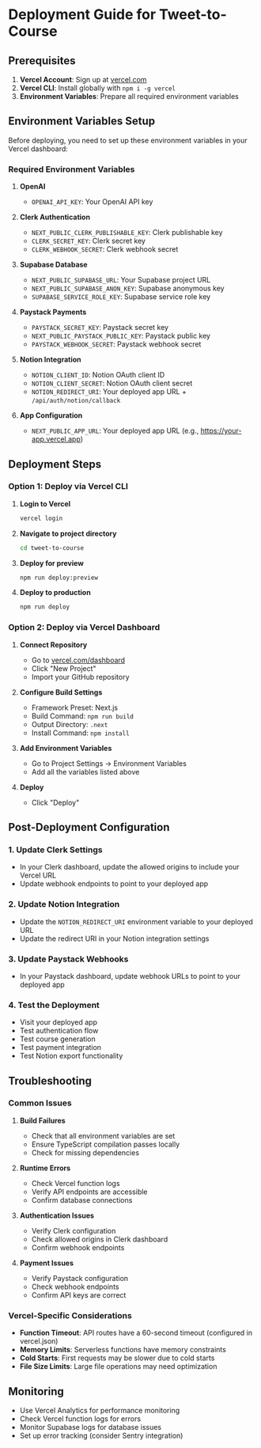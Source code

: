 # Deployment Guide for Tweet-to-Course

## Prerequisites

1. **Vercel Account**: Sign up at [vercel.com](https://vercel.com)
2. **Vercel CLI**: Install globally with `npm i -g vercel`
3. **Environment Variables**: Prepare all required environment variables

## Environment Variables Setup

Before deploying, you need to set up these environment variables in your Vercel dashboard:

### Required Environment Variables

1. **OpenAI**
   - `OPENAI_API_KEY`: Your OpenAI API key

2. **Clerk Authentication**
   - `NEXT_PUBLIC_CLERK_PUBLISHABLE_KEY`: Clerk publishable key
   - `CLERK_SECRET_KEY`: Clerk secret key
   - `CLERK_WEBHOOK_SECRET`: Clerk webhook secret

3. **Supabase Database**
   - `NEXT_PUBLIC_SUPABASE_URL`: Your Supabase project URL
   - `NEXT_PUBLIC_SUPABASE_ANON_KEY`: Supabase anonymous key
   - `SUPABASE_SERVICE_ROLE_KEY`: Supabase service role key

4. **Paystack Payments**
   - `PAYSTACK_SECRET_KEY`: Paystack secret key
   - `NEXT_PUBLIC_PAYSTACK_PUBLIC_KEY`: Paystack public key
   - `PAYSTACK_WEBHOOK_SECRET`: Paystack webhook secret

5. **Notion Integration**
   - `NOTION_CLIENT_ID`: Notion OAuth client ID
   - `NOTION_CLIENT_SECRET`: Notion OAuth client secret
   - `NOTION_REDIRECT_URI`: Your deployed app URL + `/api/auth/notion/callback`

6. **App Configuration**
   - `NEXT_PUBLIC_APP_URL`: Your deployed app URL (e.g., https://your-app.vercel.app)

## Deployment Steps

### Option 1: Deploy via Vercel CLI

1. **Login to Vercel**
   ```bash
   vercel login
   ```

2. **Navigate to project directory**
   ```bash
   cd tweet-to-course
   ```

3. **Deploy for preview**
   ```bash
   npm run deploy:preview
   ```

4. **Deploy to production**
   ```bash
   npm run deploy
   ```

### Option 2: Deploy via Vercel Dashboard

1. **Connect Repository**
   - Go to [vercel.com/dashboard](https://vercel.com/dashboard)
   - Click "New Project"
   - Import your GitHub repository

2. **Configure Build Settings**
   - Framework Preset: Next.js
   - Build Command: `npm run build`
   - Output Directory: `.next`
   - Install Command: `npm install`

3. **Add Environment Variables**
   - Go to Project Settings → Environment Variables
   - Add all the variables listed above

4. **Deploy**
   - Click "Deploy"

## Post-Deployment Configuration

### 1. Update Clerk Settings
- In your Clerk dashboard, update the allowed origins to include your Vercel URL
- Update webhook endpoints to point to your deployed app

### 2. Update Notion Integration
- Update the `NOTION_REDIRECT_URI` environment variable to your deployed URL
- Update the redirect URI in your Notion integration settings

### 3. Update Paystack Webhooks
- In your Paystack dashboard, update webhook URLs to point to your deployed app

### 4. Test the Deployment
- Visit your deployed app
- Test authentication flow
- Test course generation
- Test payment integration
- Test Notion export functionality

## Troubleshooting

### Common Issues

1. **Build Failures**
   - Check that all environment variables are set
   - Ensure TypeScript compilation passes locally
   - Check for missing dependencies

2. **Runtime Errors**
   - Check Vercel function logs
   - Verify API endpoints are accessible
   - Confirm database connections

3. **Authentication Issues**
   - Verify Clerk configuration
   - Check allowed origins in Clerk dashboard
   - Confirm webhook endpoints

4. **Payment Issues**
   - Verify Paystack configuration
   - Check webhook endpoints
   - Confirm API keys are correct

### Vercel-Specific Considerations

- **Function Timeout**: API routes have a 60-second timeout (configured in vercel.json)
- **Memory Limits**: Serverless functions have memory constraints
- **Cold Starts**: First requests may be slower due to cold starts
- **File Size Limits**: Large file operations may need optimization

## Monitoring

- Use Vercel Analytics for performance monitoring
- Check Vercel function logs for errors
- Monitor Supabase logs for database issues
- Set up error tracking (consider Sentry integration)